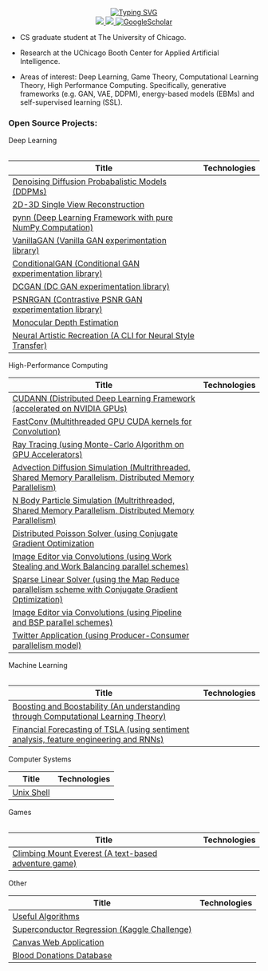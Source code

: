 <p align="center">
<a href="https://github.com/DhruvSrikanth">
    <img src="https://readme-typing-svg.demolab.com?font=Georgia&size=18&duration=2000&pause=500&multiline=true&width=500&height=80&lines=Dhruv+Srikanth;Deep+Learning+%7C+High-Performance+Computing+%7C+Engineering" alt="Typing SVG" />
</a>
<br/>


<a href="https://www.linkedin.com/in/dhruv-srikanth/">
    <img src="https://img.shields.io/badge/-Linkedin-blue?style=flat-square&logo=linkedin">
</a>
<a href="mailto:dhruvsrikanth@uchicago.edu">
    <img src="https://img.shields.io/badge/-Email-red?style=flat-square&logo=gmail&logoColor=white">
</a>
<a href='https://scholar.google.com/citations?hl=en&user=Dvh53xkAAAAJ' target="_blank">
    <img alt='GoogleScholar' src='https://img.shields.io/badge/Scholar-100000?style=flat&logo=GoogleScholar&logoColor=white&&color=0181FF'>
</a>

<br/> 
</p>

* CS graduate student at The University of Chicago. 

* Research at the UChicago Booth Center for Applied Artificial Intelligence.

* Areas of interest: Deep Learning, Game Theory, Computational Learning Theory, High Performance Computing. Specifically, generative frameworks (e.g. GAN, VAE, DDPM), energy-based models (EBMs) and self-supervised learning (SSL).


### Open Source Projects:

<table>
<tr> Deep Learning </tr> 
<tr>

|Title | Technologies|
|--|--|
| [Denoising Diffusion Probabalistic Models (DDPMs)](https://github.com/DhruvSrikanth/DenoisingDiffusionProbabilisticModels) | | 
| [2D-3D Single View Reconstruction](https://github.com/DhruvSrikanth/2D-3D-Single-View-Reconstruction) | | 
| [pynn (Deep Learning Framework with pure NumPy Computation)](https://github.com/DhruvSrikanth/pynn) | |
| [VanillaGAN (Vanilla GAN experimentation library)](https://github.com/DhruvSrikanth/VanillaGAN) | | 
| [ConditionalGAN (Conditional GAN experimentation library)](https://github.com/DhruvSrikanth/ConditionalGAN) | | 
| [DCGAN (DC GAN experimentation library)](https://github.com/DhruvSrikanth/DCGAN) | | 
| [PSNRGAN (Contrastive PSNR GAN experimentation library)](https://github.com/DhruvSrikanth/PSNRGAN) | | 
| [Monocular Depth Estimation](https://github.com/DhruvSrikanth/MonoDepth) | | 
| [Neural Artistic Recreation (A CLI for Neural Style Transfer)](https://github.com/DhruvSrikanth/NeuralArtisticRecreation-CLI-Tool) | | 



</tr>
    
<tr> High-Performance Computing </tr> 
<tr>

|Title | Technologies|
|--|--|
| [CUDANN (Distributed Deep Learning Framework (accelerated on NVIDIA GPUs)](https://github.com/DhruvSrikanth/CUDANN)| |
| [FastConv (Multithreaded GPU CUDA kernels for Convolution)](https://github.com/DhruvSrikanth/FastConv) | | 
| [Ray Tracing (using Monte-Carlo Algorithm on GPU Accelerators)](https://github.com/DhruvSrikanth/Monte-Carlo-Ray-Tracing) | |
| [Advection Diffusion Simulation (Multrithreaded, Shared Memory Parallelism, Distributed Memory Parallelism)](https://github.com/DhruvSrikanth/Advection-Diffusion-Simulation) | |
| [N Body Particle Simulation (Multrithreaded, Shared Memory Parallelism, Distributed Memory Parallelism)](https://github.com/DhruvSrikanth/N-Body-Simulation) | | 
| [Distributed Poisson Solver (using Conjugate Gradient Optimization](https://github.com/DhruvSrikanth/Conjugate-Gradient-Simulation) | | 
| [Image Editor via Convolutions (using Work Stealing and Work Balancing parallel schemes)](https://github.com/DhruvSrikanth/WorkBalancingStealingImageEditor) | |
| [Sparse Linear Solver (using the Map Reduce parallelism scheme with Conjugate Gradient Optimization)](https://github.com/DhruvSrikanth/MapReduceSparseSolver) | | 
| [Image Editor via Convolutions (using Pipeline and BSP parallel schemes)](https://github.com/DhruvSrikanth/PipelineBSPImageEditor) | | 
| [Twitter Application (using Producer-Consumer parallelism model)](https://github.com/DhruvSrikanth/TwitterGo) | | 

</tr> 
    
</table>

<table>
    
<tr> Machine Learning </tr>
<tr>

   
|Title | Technologies|
|--|--|
| [Boosting and Boostability (An understanding through Computational Learning Theory)](https://github.com/DhruvSrikanth/Boosting-Theory) | | 
| [Financial Forecasting of TSLA (using sentiment analysis, feature engineering and RNNs)](https://github.com/DhruvSrikanth/TSLA-Financial-Forecasting) | |

<tr> Computer Systems </tr> 
<tr>

|Title | Technologies|
|--|--|
| [Unix Shell](https://github.com/DhruvSrikanth/Unix-Like-Shell) | |
 
</tr> 
</table>

<table>
<tr> Games </tr> 
<tr>
   
|Title | Technologies|
|--|--|
| [Climbing Mount Everest (A text-based adventure game)](https://github.com/DhruvSrikanth/ClimbingEverestGame) | |

<tr> Other </tr> 
<tr>

|Title | Technologies|
|--|--|
| [Useful Algorithms](https://github.com/DhruvSrikanth/Algorithms) | |
| [Superconductor Regression (Kaggle Challenge)](https://github.com/DhruvSrikanth/Superconductor-Regression-Kaggle-Challenge) | | 
| [Canvas Web Application](https://github.com/DhruvSrikanth/Web-Dev-Project) | | 
| [Blood Donations Database](https://github.com/DhruvSrikanth/Blood-Donations-DB) | | 
 
</tr>
</table>
